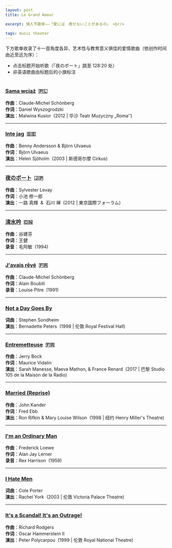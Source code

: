 ```yaml
---
layout: post
title: Le Grand Amour

excerpt: 情人节歌单——「愛には　癒せないことがあるの」 <br/>

tags: music theater
---
```


下方歌单收录了十一首角度各异、艺术性与教育意义俱佳的爱情歌曲（依创作时间由近至远为序）：
- 点击标题开始听歌（「夜のボート」跳至 128:20 处） 
- 非英语歌曲由标题后的小旗标注 <br/><br/>


### [Sama wciąż](https://www.youtube.com/watch?v=KmK9AypREQ8) &nbsp;🇵🇱
**作曲**：Claude-Michel Schönberg <br/>
**作词**：Daniel Wyszogrodzki <br/>
**演出**：Malwina Kusior  &nbsp;(2012 | 华沙 Teatr Muzyczny „Roma&rsquo;&rsquo;)

---

### [Inte jag](https://www.youtube.com/watch?v=SB_Ma9hXZnI) &nbsp;🇸🇪
**作曲**：Benny Andersson & Björn Ulvaeus <br/>
**作词**：Björn Ulvaeus <br/>
**演出**：Helen Sjöholm  &nbsp;(2003 | 斯德哥尔摩 Cirkus)

----

### [夜のボート](https://www.bilibili.com/video/BV1C5411W7zf) &nbsp;🇯🇵
**作曲**：Sylvester Levay <br/>
**作词**：小池 修一郎 <br/>
**演出**：一路 真輝 &nbsp;&&nbsp; 石川 禅 &nbsp;(2012 | 東京国際フォーラム)

----

### [淯水吟](https://www.youtube.com/watch?v=cwEIRqnveH8) &nbsp;🇨🇳
**作曲**：谷建芬 <br/>
**作词**：王健 <br/>
**录音**：毛阿敏 &nbsp;(1994)

----

### [J'avais rêvé](https://www.youtube.com/watch?v=s6wmFeVAMZ8) &nbsp;🇫🇷
**作曲**：Claude-Michel Schönberg <br/>
**作词**：Alain Boublil <br/>
**录音**：Louise Pitre  &nbsp;(1991)

----

### [Not a Day Goes By](https://www.youtube.com/watch?v=5kMlQgyz834) 
**词曲**：Stephen Sondheim  <br/>
**演出**：Bernadette Peters &nbsp;(1998 | 伦敦 Royal Festival Hall)

----

### [Entremetteuse](https://www.dailymotion.com/video/x587zq4) &nbsp;🇫🇷
**作曲**：Jerry Bock <br/>
**作词**：Maurice Vidalin <br/>
**演出**：Sarah Manesse, Maeva Mathon, & France Renard &nbsp;(2017 | 巴黎 Studio 105 de la Maison de la Radio)

----

### [Married (Reprise)](https://www.youtube.com/watch?v=OuwgXL5zVcU)
**作曲**：John Kander <br/>
**作词**：Fred Ebb <br/>
**演出**：Ron Rifkin & Mary Louise Wilson &nbsp;(1998 | 纽约 Henry Miller's Theatre)

----

### [I'm an Ordinary Man](https://www.youtube.com/watch?v=XDMxlNCuTmw) 
**作曲**：Frederick Loewe <br/>
**作词**：Alan Jay Lerner <br/>
**录音**：Rex Harrison  &nbsp;(1959)

----

### [I Hate Men](https://www.youtube.com/watch?v=jybjbtIQwf4) 
**词曲**：Cole Porter <br/>
**演出**：Rachel York  &nbsp;(2003 | 伦敦 Victoria Palace Theatre)

----

### [It's a Scandal! It's an Outrage!](https://www.youtube.com/watch?v=fvSklyuOr10) 
**作曲**：Richard Rodgers <br/>
**作词**：Oscar Hammerstein II <br/>
**演出**：Peter Polycarpou &nbsp;(1999 | 伦敦 Royal National Theatre)

<br/>
